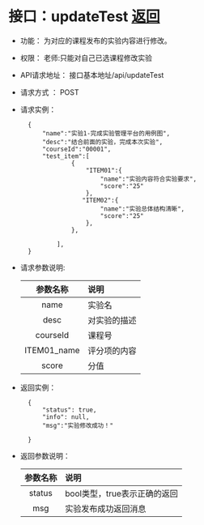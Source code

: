 # 接口：updateTest  [返回](../../README.md)

- 功能：
    为对应的课程发布的实验内容进行修改。

- 权限：
    老师:只能对自己已选课程修改实验

- API请求地址：
    接口基本地址/api/updateTest

- 请求方式 ：
    POST

- 请求实例：

        {
            "name":"实验1-完成实验管理平台的用例图",
            "desc":"结合前面的实验，完成本次实验",
            "courseId":"00001",
            "test_item":[
                    {
                        "ITEM01":{
                            "name":"实验内容符合实验要求",
                            "score":"25"
                        },
                       "ITEM02":{
                            "name":"实验总体结构清晰",
                            "score":"25"
                        },
                    },
    
                ],
        }

- 请求参数说明:

  |参数名称|说明|
  |:---------:|:--------------------------------------------------------|
  |name|实验名|
  |desc|对实验的描述|
  |courseId|课程号|
  |ITEM01_name|评分项的内容|
  |score|分值|

- 返回实例：

        {
            "status": true,
            "info": null,
            "msg":"实验修改成功！"

        }

- 返回参数说明：

  |参数名称|说明|
  |:---------:|:--------------------------------------------------------|
  |status|bool类型，true表示正确的返回|
  |msg|实验发布成功返回消息|

